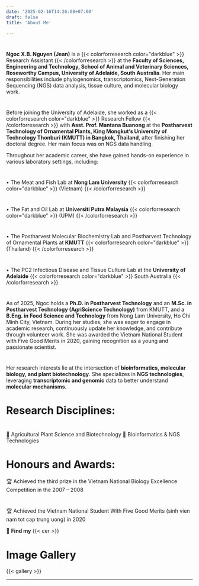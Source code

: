 ```yaml
---
date: '2025-02-16T14:26:08+07:00'
draft: false
title: 'About Me'

---
```


#
**Ngoc X.B. Nguyen (Jean)** is a {{< colorforresearch color="darkblue" >}} Research Assistant {{< /colorforresearch >}} at the **Faculty of Sciences, Engineering and Technology, School of Animal and Veterinary Sciences, Roseworthy Campus, University of Adelaide, South Australia**. Her main responsibilities include phylogenomics, transcriptomics, Next-Generation Sequencing (NGS) data analysis, tissue culture, and molecular biology work. 

#
Before joining the University of Adelaide, she worked as a {{< colorforresearch color="darkblue" >}} Research Fellow {{< /colorforresearch >}} with **Asst. Prof. Mantana Buanong** at the **Postharvest Technology of Ornamental Plants, King Mongkut’s University of Technology Thonburi (KMUTT) in Bangkok, Thailand**, after finishing her doctoral degree. Her main focus was on NGS data handling.


Throughout her academic career, she have gained hands-on experience in various laboratory settings,
including:
#
• The Meat and Fish Lab at **Nong Lam University** {{< colorforresearch color="darkblue" >}} (Vietnam) {{< /colorforresearch >}}
#
• The Fat and Oil Lab at **Universiti Putra Malaysia** {{< colorforresearch color="darkblue" >}} (UPM) {{< /colorforresearch >}}
#
• The Postharvest Molecular Biochemistry Lab and Postharvest Technology of Ornamental Plants at **KMUTT** {{< colorforresearch color="darkblue" >}} (Thailand) {{< /colorforresearch >}}
#
• The PC2 Infectious Disease and Tissue Culture Lab at the **University of Adelaide** {{< colorforresearch color="darkblue" >}} South Australia {{< /colorforresearch >}}


#
As of 2025, Ngoc holds a **Ph.D. in Postharvest Technology** and an **M.Sc. in Postharvest Technology (AgriScience Technology)** from KMUTT, and a **B.Eng. in Food Science and Technology** from Nong Lam University, Ho Chi Minh City, Vietnam. During her studies, she was eager to engage in academic research, continuously update her knowledge, and contribute through volunteer work. She was awarded the Vietnam National Student with Five Good Merits in 2020, gaining recognition as a young and passionate scientist.
#
Her research interests lie at the intersection of **bioinformatics, molecular biology, and plant biotechnology**. She specializes in **NGS technologies**, leveraging **transcriptomic and genomic** data to better understand **molecular mechanisms**.

# Research Disciplines: 
#
🌱 Agricultural Plant Science and Biotechnology
🧬 Bioinformatics & NGS Technologies


# Honours and Awards:
🏆 Achieved the third prize in the Vietnam National Biology Excellence Competition in the 2007 – 2008
#
🏆 Achieved the Vietnam National Student With Five Good Merits (sinh vien nam tot cap trung uong) in 2020

🔗 **Find my**  {{< cer >}}

# Image Gallery


{{< gallery >}}



---